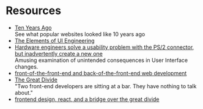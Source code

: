 # Resources

* [Ten Years Ago](https://neal.fun/ten-years-ago/)<br/>See what popular websites looked like 10 years ago
* [The Elements of UI Engineering](https://overreacted.io/the-elements-of-ui-engineering/)
* [Hardware engineers solve a usability problem with the PS/2 connector, but inadvertently create a new one](https://devblogs.microsoft.com/oldnewthing/20210216-00/?p=104869)<br/>Amusing examination of unintended consequences in User Interface changes.
* [front-of-the-front-end and back-of-the-front-end web development](https://bradfrost.com/blog/post/front-of-the-front-end-and-back-of-the-front-end-web-development/)
* [The Great Divide](https://css-tricks.com/the-great-divide/)<br/>"Two front-end developers are sitting at a bar. They have nothing to talk about."
* [frontend design, react, and a bridge over the great divide](https://bradfrost.com/blog/post/frontend-design-react-and-a-bridge-over-the-great-divide/)